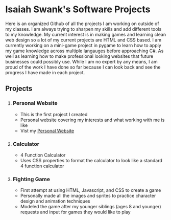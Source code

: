 # Isaiah Swank's Software Projects
Here is an organized Github of all the projects I am working on outside of my classes. I am always trying to sharpen my skills and add different tools to my knowledge. My current interest is in making games and learning clean web design so a lot of my current projects are HTML and CSS based.
I am currently working on a mini-game project in pygame to learn how to apply my game knowledge across multiple langauges before approaching C#. 
As well as learning how to make professional looking websites that future businesses could possibly use.
While I am no expert by any means, I am proud of the work I have done so far because I can look back and see the progress I have made in each project.

## Projects
1. ### Personal Website
   * This is the first project I created
   * Personal website covering my interests and what working with me is like
   * Vist my [Personal Website]([(https://github.com/Isaiah-Swank/Isaiah-s-Projects/blob/main/personal-website/index.html)])
2. ### Calculator
   * 4 Function Calculator
   * Uses CSS properties to format the calculator to look like a standard 4 function calculator
3. ### Fighting Game
   * First attempt at using HTML, Javascript, and CSS to create a game
   * Personally made all the images and sprites to practice character design and animation techniques
   * Modeled the game after my younger siblings (ages 8 and younger) requests and input for games they would like to play
